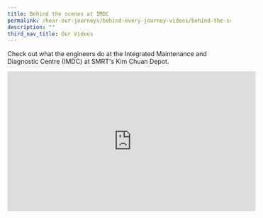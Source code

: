 ```yaml
---
title: Behind the scenes at IMDC
permalink: /hear-our-journeys/behind-every-journey-videos/behind-the-scenes-at-imdc/
description: ""
third_nav_title: Our Videos
---
```

Check out what the engineers do at the Integrated Maintenance and Diagnostic Centre (IMDC) at SMRT's Kim Chuan Depot.
<div class="bp-youtube">

<iframe allowfullscreen="" allow="accelerometer; autoplay; clipboard-write; encrypted-media; gyroscope; picture-in-picture; web-share" frameborder="0" title="YouTube video player" src="https://www.youtube.com/embed/OO3pX7eocCc?si=M5vo5Hy90RXOT0rj" height="315" width="560"></iframe>

</div>